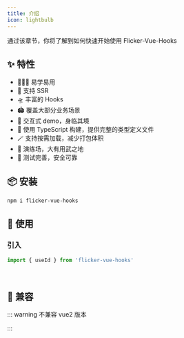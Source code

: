 ```yaml
---
title: 介绍
icon: lightbulb
---
```


通过该章节，你将了解到如何快速开始使用 Flicker-Vue-Hooks

## ✨ 特性

- 🏄🏼‍♂️ 易学易用
- 🔋 支持 SSR
- 🛸 丰富的 Hooks
- 🏟️ 覆盖大部分业务场景
- 🎪 交互式 demo，身临其境
- 🎯 使用 TypeScript 构建，提供完整的类型定义文件
- 🪄 支持按需加载，减少打包体积
- 🤺 演练场，大有用武之地
- 🔐 测试完善，安全可靠

## 📦 安装

```bash
npm i flicker-vue-hooks
```

## 🔨 使用

### 引入

```typescript
import { useId } from 'flicker-vue-hooks'
```

<br />

## 🧩 兼容

::: warning 不兼容 vue2 版本

:::
